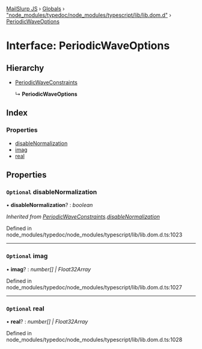 [MailSlurp JS](../README.md) › [Globals](../globals.md) › ["node_modules/typedoc/node_modules/typescript/lib/lib.dom.d"](../modules/_node_modules_typedoc_node_modules_typescript_lib_lib_dom_d_.md) › [PeriodicWaveOptions](_node_modules_typedoc_node_modules_typescript_lib_lib_dom_d_.periodicwaveoptions.md)

# Interface: PeriodicWaveOptions

## Hierarchy

* [PeriodicWaveConstraints](_node_modules_typedoc_node_modules_typescript_lib_lib_dom_d_.periodicwaveconstraints.md)

  ↳ **PeriodicWaveOptions**

## Index

### Properties

* [disableNormalization](_node_modules_typedoc_node_modules_typescript_lib_lib_dom_d_.periodicwaveoptions.md#optional-disablenormalization)
* [imag](_node_modules_typedoc_node_modules_typescript_lib_lib_dom_d_.periodicwaveoptions.md#optional-imag)
* [real](_node_modules_typedoc_node_modules_typescript_lib_lib_dom_d_.periodicwaveoptions.md#optional-real)

## Properties

### `Optional` disableNormalization

• **disableNormalization**? : *boolean*

*Inherited from [PeriodicWaveConstraints](_node_modules_typedoc_node_modules_typescript_lib_lib_dom_d_.periodicwaveconstraints.md).[disableNormalization](_node_modules_typedoc_node_modules_typescript_lib_lib_dom_d_.periodicwaveconstraints.md#optional-disablenormalization)*

Defined in node_modules/typedoc/node_modules/typescript/lib/lib.dom.d.ts:1023

___

### `Optional` imag

• **imag**? : *number[] | Float32Array*

Defined in node_modules/typedoc/node_modules/typescript/lib/lib.dom.d.ts:1027

___

### `Optional` real

• **real**? : *number[] | Float32Array*

Defined in node_modules/typedoc/node_modules/typescript/lib/lib.dom.d.ts:1028
